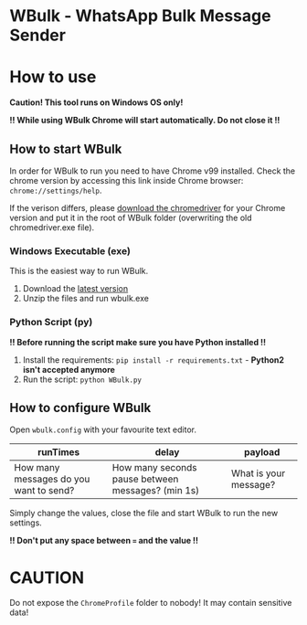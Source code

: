 # WBulk - WhatsApp Bulk Message Sender



# How to use
**Caution! This tool runs on Windows OS only!**

**!! While using WBulk Chrome will start automatically. Do not close it !!**

## How to start WBulk

In order for WBulk to run you need to have Chrome v99 installed. Check the chrome version by accessing this link inside Chrome browser: `chrome://settings/help`. 

If the verison differs, please [download the chromedriver](https://chromedriver.chromium.org/downloads) for your Chrome version and put it in the root of WBulk folder (overwriting the old chromedriver.exe file).

### Windows Executable (exe)

This is the easiest way to run WBulk. 

1. Download the [latest version](https://github.com/claudiu-sava/WBulk/releases/)
2. Unzip the files and run wbulk.exe

### Python Script (py)

**!! Before running the script make sure you have Python installed !!**

1. Install the requirements: `pip install -r requirements.txt` - **Python2 isn't accepted anymore**
2. Run the script: `python WBulk.py`

## How to configure WBulk

Open `wbulk.config` with your favourite text editor. 
 
 runTimes | delay | payload
 --- | --- | ---
How many messages do you want to send? | How many seconds pause between messages? (min 1s)| What is your message?

Simply change the values, close the file and start WBulk to run the new settings.

**!! Don't put any space between `=` and the value !!**

# CAUTION

Do not expose the `ChromeProfile` folder to nobody! It may contain sensitive data! 
